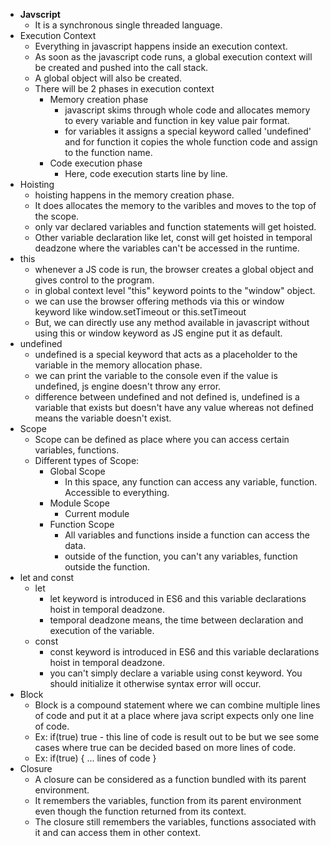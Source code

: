 - **Javscript**
  - It is a synchronous single threaded language.
- Execution Context
  - Everything in javascript happens inside an execution context.
  - As soon as the javascript code runs, a global execution context will be created and pushed into the call stack.
  - A global object will also be created.
  - There will be 2 phases in execution context
    - Memory creation phase
      - javascript skims through whole code and allocates memory to every variable and function in key value pair format.
      - for variables it assigns a special keyword called 'undefined' and for function it copies the whole function code and assign to the function name.
    - Code execution phase
      - Here, code execution starts line by line.
- Hoisting
  - hoisting happens in the memory creation phase.
  - It does allocates the memory to the varibles and moves to the top of the scope.
  - only var declared variables and function statements will get hoisted.
  - Other variable declaration like let, const will get hoisted in temporal deadzone where the variables can't be accessed in the runtime.
- this
  - whenever a JS code is run, the browser creates a global object and gives control to the program.
  - in global context level "this" keyword points to the "window" object.
  - we can use the browser offering methods via this or window keyword like window.setTimeout or this.setTimeout
  - But, we can directly use any method available in javascript without using this or window keyword as JS engine put it as default.
- undefined
  - undefined is a special keyword that acts as a placeholder to the variable in the memory allocation phase.
  - we can print the variable to the console even if the value is undefined, js engine doesn't throw any error.
  - difference between undefined and not defined is, undefined is a variable that exists but doesn't have any value whereas not defined means the variable doesn't exist.
- Scope
  - Scope can be defined as place where you can access certain variables, functions.
  - Different types of Scope:
    - Global Scope
      - In this space, any function can access any variable, function. Accessible to everything.
    - Module Scope
      - Current module
    - Function Scope
      - All variables and functions inside a function can access the data.
      - outside of the function, you can't any variables, function outside the function.
 - let and const
   - let
     - let keyword is introduced in ES6 and this variable declarations hoist in temporal deadzone.
     - temporal deadzone means, the time between declaration and execution of the variable.
   - const
     - const keyword is introduced in ES6 and this variable declarations hoist in temporal deadzone.
     - you can't simply declare a variable using const keyword. You should initialize it otherwise syntax error will occur.
 - Block
   - Block is a compound statement where we can combine multiple lines of code and put it at a place where java script expects only one line of code.
   - Ex: if(true) true - this line of code is result out to be but we see some cases where true can be decided based on more lines of code.
   - Ex: if(true) { ... lines of code }
 - Closure
   - A closure can be considered as a function bundled with its parent environment.
   - It remembers the variables, function from its parent environment even though the function returned from its context.
   - The closure still remembers the variables, functions associated with it and can access them in other context.

